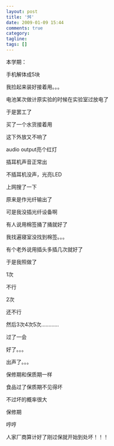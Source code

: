 ```yaml
---
layout: post
title: '舛'
date: 2009-01-09 15:44
comments: true
category:
tagline:
tags: []
---
```


本学期：



手机解体成5块



我捡起来装好接着用。。。





电池某次做计原实验的时候在实验室过放电了



于是罢工了



买了一个水货接着用





这下外放又不响了



audio output亮个红灯



插耳机声音正常出



不插耳机没声，光亮LED



上网搜了一下



原来是作光纤输出了



可是我没插光纤设备啊



有人说用棉签捅了捅就好了



我找遍寝室没找到棉签。。。



有个老外说用插头多插几次就好了



于是我照做了



1次



不行



2次



还不行



然后3次4次5次…………



过了一会



好了。。。



出声了。。。







保修期和保质期一样



食品过了保质期不见得坏



不过坏的概率很大



保修期



哼哼



人家厂商算计好了刚过保就开始到处坏！！！
